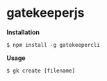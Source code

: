 # gatekeeperjs

**Installation**

`$ npm install -g gatekeepercli`

**Usage**

`$ gk create [filename]`